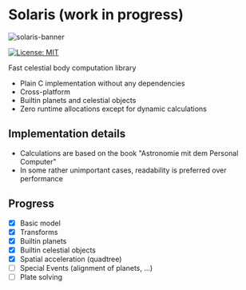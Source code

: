 # Solaris (work in progress)

![solaris-banner](https://user-images.githubusercontent.com/45200003/236694077-fc4371cf-c827-43bf-8b73-6a56a7df645e.jpg)

[![License: MIT](https://img.shields.io/badge/license-MIT-blue.svg)](https://opensource.org/licenses/MIT)

Fast celestial body computation library

- Plain C implementation without any dependencies
- Cross-platform
- Builtin planets and celestial objects
- Zero runtime allocations except for dynamic calculations

## Implementation details

- Calculations are based on the book "Astronomie mit dem Personal Computer"
- In some rather unimportant cases, readability is preferred over performance

## Progress

- [x] Basic model
- [x] Transforms
- [x] Builtin planets
- [x] Builtin celestial objects
- [x] Spatial acceleration (quadtree)
- [ ] Special Events (alignment of planets, ...)
- [ ] Plate solving
